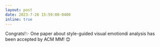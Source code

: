 ```yaml
---
layout: post
date: 2023-7-26 15:59:00-0400
inline: true
---
```

Congrats!:sparkles: One paper about style-guided visual emotiondi analysis has been accepted by ACM MM! :blush: 
